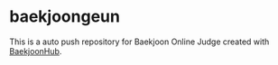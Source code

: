 # baekjoongeun
This is a auto push repository for Baekjoon Online Judge created with [BaekjoonHub](https://github.com/BaekjoonHub/BaekjoonHub).
